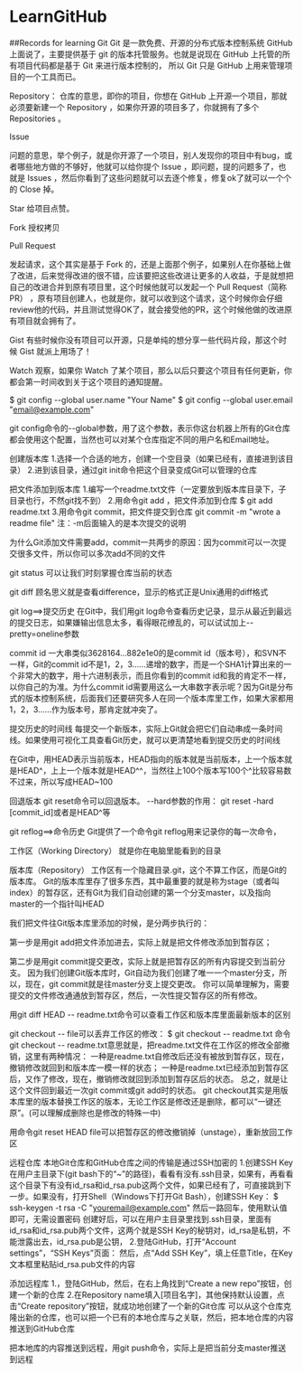 # LearnGitHub
##Records for learning Git
Git 是一款免费、开源的分布式版本控制系统
GitHub 上面说了，主要提供基于 git 的版本托管服务。也就是说现在 GitHub 上托管的所有项目代码都是基于 Git 来进行版本控制的，
所以 Git 只是 GitHub 上用来管理项目的一个工具而已。

Repository：
仓库的意思，即你的项目，你想在 GitHub 上开源一个项目，那就必须要新建一个 Repository ，如果你开源的项目多了，你就拥有了多个 Repositories 。

Issue

问题的意思，举个例子，就是你开源了一个项目，别人发现你的项目中有bug，或者哪些地方做的不够好，他就可以给你提个 Issue ，即问题，提的问题多了，也就是 Issues ，然后你看到了这些问题就可以去逐个修复，修复ok了就可以一个个的 Close 掉。

Star
给项目点赞。

Fork
授权拷贝

Pull Request

发起请求，这个其实是基于 Fork 的，还是上面那个例子，如果别人在你基础上做了改进，后来觉得改进的很不错，应该要把这些改进让更多的人收益，于是就想把自己的改进合并到原有项目里，这个时候他就可以发起一个 Pull Request（简称PR） ，原有项目创建人，也就是你，就可以收到这个请求，这个时候你会仔细review他的代码，并且测试觉得OK了，就会接受他的PR，这个时候他做的改进原有项目就会拥有了。

Gist
有些时候你没有项目可以开源，只是单纯的想分享一些代码片段，那这个时候 Gist 就派上用场了！

Watch
观察，如果你 Watch 了某个项目，那么以后只要这个项目有任何更新，你都会第一时间收到关于这个项目的通知提醒。

$ git config --global user.name "Your Name"
$ git config --global user.email "email@example.com"

git config命令的--global参数，用了这个参数，表示你这台机器上所有的Git仓库都会使用这个配置，当然也可以对某个仓库指定不同的用户名和Email地址。

创建版本库
1.选择一个合适的地方，创建一个空目录（如果已经有，直接进到该目录）
2.进到该目录，通过git init命令把这个目录变成Git可以管理的仓库

把文件添加到版本库
1.编写一个readme.txt文件（一定要放到版本库目录下，子目录也行，不然git找不到）
2.用命令git add ，把文件添加到仓库
$ git add readme.txt
3.用命令git commit，把文件提交到仓库
git commit -m "wrote a readme file"
注：-m后面输入的是本次提交的说明

为什么Git添加文件需要add，commit一共两步的原因：因为commit可以一次提交很多文件，所以你可以多次add不同的文件

git status
可以让我们时刻掌握仓库当前的状态

git diff
顾名思义就是查看difference，显示的格式正是Unix通用的diff格式

git log==>提交历史
在Git中，我们用git log命令查看历史记录，显示从最近到最远的提交日志，如果嫌输出信息太多，看得眼花缭乱的，可以试试加上--pretty=oneline参数

commit id
一大串类似3628164...882e1e0的是commit id（版本号），和SVN不一样，Git的commit id不是1，2，3……递增的数字，而是一个SHA1计算出来的一个非常大的数字，用十六进制表示，而且你看到的commit id和我的肯定不一样，以你自己的为准。为什么commit id需要用这么一大串数字表示呢？因为Git是分布式的版本控制系统，后面我们还要研究多人在同一个版本库里工作，如果大家都用1，2，3……作为版本号，那肯定就冲突了。

提交历史的时间线
每提交一个新版本，实际上Git就会把它们自动串成一条时间线。如果使用可视化工具查看Git历史，就可以更清楚地看到提交历史的时间线

在Git中，用HEAD表示当前版本，HEAD指向的版本就是当前版本，上一个版本就是HEAD^，上上一个版本就是HEAD^^，当然往上100个版本写100个^比较容易数不过来，所以写成HEAD~100

回退版本
git reset命令可以回退版本。 --hard参数的作用：
git reset -hard [commit_id]或者是HEAD^等

git reflog==>命令历史
Git提供了一个命令git reflog用来记录你的每一次命令，

工作区（Working Directory）
就是你在电脑里能看到的目录


版本库（Repository）
工作区有一个隐藏目录.git，这个不算工作区，而是Git的版本库。
Git的版本库里存了很多东西，其中最重要的就是称为stage（或者叫index）的暂存区，还有Git为我们自动创建的第一个分支master，以及指向master的一个指针叫HEAD

我们把文件往Git版本库里添加的时候，是分两步执行的：

第一步是用git add把文件添加进去，实际上就是把文件修改添加到暂存区；

第二步是用git commit提交更改，实际上就是把暂存区的所有内容提交到当前分支。
因为我们创建Git版本库时，Git自动为我们创建了唯一一个master分支，所以，现在，git commit就是往master分支上提交更改。
你可以简单理解为，需要提交的文件修改通通放到暂存区，然后，一次性提交暂存区的所有修改。

用git diff HEAD -- readme.txt命令可以查看工作区和版本库里面最新版本的区别


git checkout -- file可以丢弃工作区的修改：
$ git checkout -- readme.txt
命令git checkout -- readme.txt意思就是，把readme.txt文件在工作区的修改全部撤销，这里有两种情况：
一种是readme.txt自修改后还没有被放到暂存区，现在，撤销修改就回到和版本库一模一样的状态；
一种是readme.txt已经添加到暂存区后，又作了修改，现在，撤销修改就回到添加到暂存区后的状态。
总之，就是让这个文件回到最近一次git commit或git add时的状态。
git checkout其实是用版本库里的版本替换工作区的版本，无论工作区是修改还是删除，都可以“一键还原”。(可以理解成删除也是修改的特殊一中)

用命令git reset HEAD file可以把暂存区的修改撤销掉（unstage），重新放回工作区

远程仓库
本地Git仓库和GitHub仓库之间的传输是通过SSH加密的
1.创建SSH Key 在用户主目录下(git bash下的“~”的路径)，看看有没有.ssh目录，如果有，再看看这个目录下有没有id_rsa和id_rsa.pub这两个文件，如果已经有了，可直接跳到下一步。如果没有，打开Shell（Windows下打开Git Bash），创建SSH Key：
$ ssh-keygen -t rsa -C "youremail@example.com"
然后一路回车，使用默认值即可，无需设置密码
创建好后，可以在用户主目录里找到.ssh目录，里面有id_rsa和id_rsa.pub两个文件，这两个就是SSH Key的秘钥对，id_rsa是私钥，不能泄露出去，id_rsa.pub是公钥，
2.登陆GitHub，打开“Account settings”，“SSH Keys”页面：
然后，点“Add SSH Key”，填上任意Title，在Key文本框里粘贴id_rsa.pub文件的内容

添加远程库
1.，登陆GitHub，然后，在右上角找到“Create a new repo”按钮，创建一个新的仓库
2.在Repository name填入[项目名字]，其他保持默认设置，点击“Create repository”按钮，就成功地创建了一个新的Git仓库
可以从这个仓库克隆出新的仓库，也可以把一个已有的本地仓库与之关联，然后，把本地仓库的内容推送到GitHub仓库

把本地库的内容推送到远程，用git push命令，实际上是把当前分支master推送到远程
